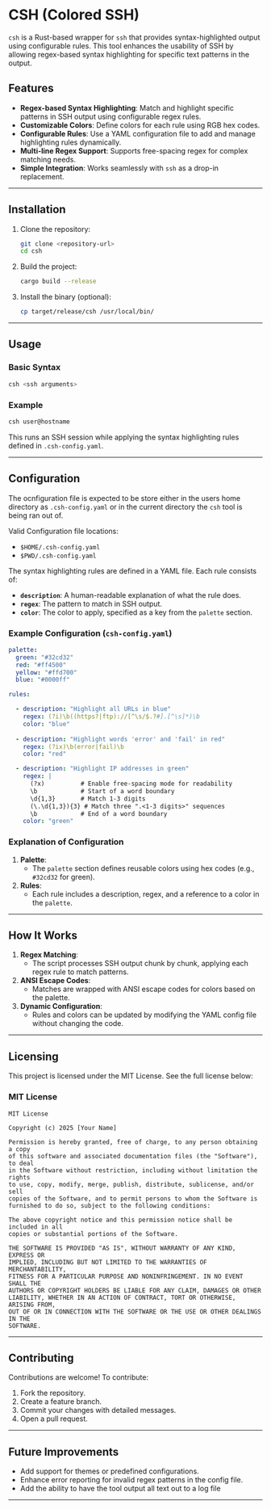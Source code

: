# CSH (Colored SSH)

`csh` is a Rust-based wrapper for `ssh` that provides syntax-highlighted output using configurable rules. This tool enhances the usability of SSH by allowing regex-based syntax highlighting for specific text patterns in the output.

## Features

- **Regex-based Syntax Highlighting**: Match and highlight specific patterns in SSH output using configurable regex rules.
- **Customizable Colors**: Define colors for each rule using RGB hex codes.
- **Configurable Rules**: Use a YAML configuration file to add and manage highlighting rules dynamically.
- **Multi-line Regex Support**: Supports free-spacing regex for complex matching needs.
- **Simple Integration**: Works seamlessly with `ssh` as a drop-in replacement.

---

## Installation

1. Clone the repository:
   ```bash
   git clone <repository-url>
   cd csh
   ```

2. Build the project:
   ```bash
   cargo build --release
   ```

3. Install the binary (optional):
   ```bash
   cp target/release/csh /usr/local/bin/
   ```

---

## Usage

### Basic Syntax
```bash
csh <ssh arguments>
```

### Example
```bash
csh user@hostname
```

This runs an SSH session while applying the syntax highlighting rules defined in `.csh-config.yaml`.

---

## Configuration
The ocnfiguration file is expected to be store either in the users home directory as `.csh-config.yaml` or in the current directory the `csh` tool is being ran out of.

Valid Configuration file locations:
- `$HOME/.csh-config.yaml`
- `$PWD/.csh-config.yaml`

The syntax highlighting rules are defined in a YAML file. Each rule consists of:
- **`description`**: A human-readable explanation of what the rule does.
- **`regex`**: The pattern to match in SSH output.
- **`color`**: The color to apply, specified as a key from the `palette` section.

### Example Configuration (`csh-config.yaml`)
```yaml
palette:
  green: "#32cd32"
  red: "#ff4500"
  yellow: "#ffd700"
  blue: "#0000ff"

rules:

  - description: "Highlight all URLs in blue"
    regex: (?i)\b((https?|ftp)://[^\s/$.?#].[^\s]*)\b
    color: "blue"
    
  - description: "Highlight words 'error' and 'fail' in red"
    regex: (?ix)\b(error|fail)\b
    color: "red"

  - description: "Highlight IP addresses in green"
    regex: |
      (?x)          # Enable free-spacing mode for readability
      \b            # Start of a word boundary
      \d{1,3}       # Match 1-3 digits
      (\.\d{1,3}){3} # Match three ".<1-3 digits>" sequences
      \b            # End of a word boundary
    color: "green"
```

### Explanation of Configuration
1. **Palette**:
   - The `palette` section defines reusable colors using hex codes (e.g., `#32cd32` for green).
2. **Rules**:
   - Each rule includes a description, regex, and a reference to a color in the `palette`.

---

## How It Works

1. **Regex Matching**:
   - The script processes SSH output chunk by chunk, applying each regex rule to match patterns.
2. **ANSI Escape Codes**:
   - Matches are wrapped with ANSI escape codes for colors based on the palette.
3. **Dynamic Configuration**:
   - Rules and colors can be updated by modifying the YAML config file without changing the code.

---

## Licensing

This project is licensed under the MIT License. See the full license below:

### MIT License
```
MIT License

Copyright (c) 2025 [Your Name]

Permission is hereby granted, free of charge, to any person obtaining a copy
of this software and associated documentation files (the "Software"), to deal
in the Software without restriction, including without limitation the rights
to use, copy, modify, merge, publish, distribute, sublicense, and/or sell
copies of the Software, and to permit persons to whom the Software is
furnished to do so, subject to the following conditions:

The above copyright notice and this permission notice shall be included in all
copies or substantial portions of the Software.

THE SOFTWARE IS PROVIDED "AS IS", WITHOUT WARRANTY OF ANY KIND, EXPRESS OR
IMPLIED, INCLUDING BUT NOT LIMITED TO THE WARRANTIES OF MERCHANTABILITY,
FITNESS FOR A PARTICULAR PURPOSE AND NONINFRINGEMENT. IN NO EVENT SHALL THE
AUTHORS OR COPYRIGHT HOLDERS BE LIABLE FOR ANY CLAIM, DAMAGES OR OTHER
LIABILITY, WHETHER IN AN ACTION OF CONTRACT, TORT OR OTHERWISE, ARISING FROM,
OUT OF OR IN CONNECTION WITH THE SOFTWARE OR THE USE OR OTHER DEALINGS IN THE
SOFTWARE.
```

---

## Contributing

Contributions are welcome! To contribute:
1. Fork the repository.
2. Create a feature branch.
3. Commit your changes with detailed messages.
4. Open a pull request.

---

## Future Improvements

- Add support for themes or predefined configurations.
- Enhance error reporting for invalid regex patterns in the config file.
- Add the ability to have the tool output all text out to a log file

---

